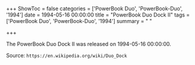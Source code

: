 +++
ShowToc = false
categories = ['PowerBook Duo', 'PowerBook-Duo', '1994']
date = 1994-05-16 00:00:00
title = "PowerBook Duo Dock II"
tags = ['PowerBook Duo', 'PowerBook-Duo', '1994']
summary = " "

+++

The PowerBook Duo Dock II was released on 1994-05-16 00:00:00.

Source: `https://en.wikipedia.org/wiki/Duo_Dock`


